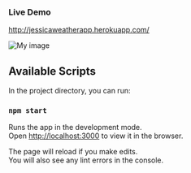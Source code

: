 ### Live Demo
http://jessicaweatherapp.herokuapp.com/

![My image](http://g.recordit.co/L4asN4ScS8.gif)

## Available Scripts

In the project directory, you can run:

### `npm start`

Runs the app in the development mode.<br>
Open [http://localhost:3000](http://localhost:3000) to view it in the browser.

The page will reload if you make edits.<br>
You will also see any lint errors in the console.


